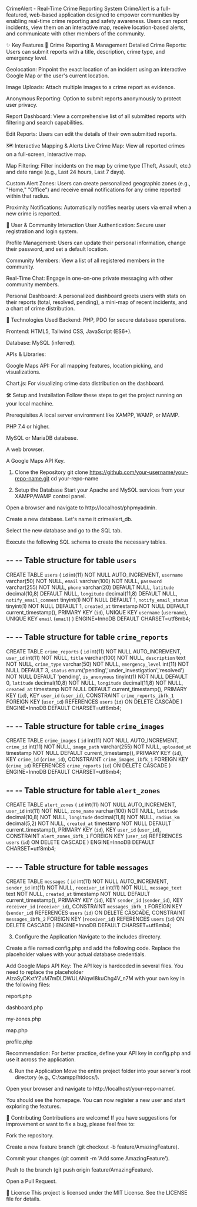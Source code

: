 CrimeAlert - Real-Time Crime Reporting System
CrimeAlert is a full-featured, web-based application designed to empower communities by enabling real-time crime reporting and safety awareness. Users can report incidents, view them on an interactive map, receive location-based alerts, and communicate with other members of the community.

✨ Key Features
👮 Crime Reporting & Management
Detailed Crime Reports: Users can submit reports with a title, description, crime type, and emergency level.

Geolocation: Pinpoint the exact location of an incident using an interactive Google Map or the user's current location.

Image Uploads: Attach multiple images to a crime report as evidence.

Anonymous Reporting: Option to submit reports anonymously to protect user privacy.

Report Dashboard: View a comprehensive list of all submitted reports with filtering and search capabilities.

Edit Reports: Users can edit the details of their own submitted reports.

🗺️ Interactive Mapping & Alerts
Live Crime Map: View all reported crimes on a full-screen, interactive map.

Map Filtering: Filter incidents on the map by crime type (Theft, Assault, etc.) and date range (e.g., Last 24 hours, Last 7 days).

Custom Alert Zones: Users can create personalized geographic zones (e.g., "Home," "Office") and receive email notifications for any crime reported within that radius.

Proximity Notifications: Automatically notifies nearby users via email when a new crime is reported.

👤 User & Community Interaction
User Authentication: Secure user registration and login system.

Profile Management: Users can update their personal information, change their password, and set a default location.

Community Members: View a list of all registered members in the community.

Real-Time Chat: Engage in one-on-one private messaging with other community members.

Personal Dashboard: A personalized dashboard greets users with stats on their reports (total, resolved, pending), a mini-map of recent incidents, and a chart of crime distribution.

🚀 Technologies Used
Backend: PHP, PDO for secure database operations.

Frontend: HTML5, Tailwind CSS, JavaScript (ES6+).

Database: MySQL (inferred).

APIs & Libraries:

Google Maps API: For all mapping features, location picking, and visualizations.

Chart.js: For visualizing crime data distribution on the dashboard.


🛠️ Setup and Installation
Follow these steps to get the project running on your local machine.

Prerequisites
A local server environment like XAMPP, WAMP, or MAMP.

PHP 7.4 or higher.

MySQL or MariaDB database.

A web browser.

A Google Maps API Key.

1. Clone the Repository
git clone https://github.com/your-username/your-repo-name.git
cd your-repo-name

2. Setup the Database
Start your Apache and MySQL services from your XAMPP/WAMP control panel.

Open a browser and navigate to http://localhost/phpmyadmin.

Create a new database. Let's name it crimealert_db.

Select the new database and go to the SQL tab.

Execute the following SQL schema to create the necessary tables.

--
-- Table structure for table `users`
--
CREATE TABLE `users` (
  `id` int(11) NOT NULL AUTO_INCREMENT,
  `username` varchar(50) NOT NULL,
  `email` varchar(100) NOT NULL,
  `password` varchar(255) NOT NULL,
  `phone` varchar(20) DEFAULT NULL,
  `latitude` decimal(10,8) DEFAULT NULL,
  `longitude` decimal(11,8) DEFAULT NULL,
  `notify_email_comment` tinyint(1) NOT NULL DEFAULT 1,
  `notify_email_status` tinyint(1) NOT NULL DEFAULT 1,
  `created_at` timestamp NOT NULL DEFAULT current_timestamp(),
  PRIMARY KEY (`id`),
  UNIQUE KEY `username` (`username`),
  UNIQUE KEY `email` (`email`)
) ENGINE=InnoDB DEFAULT CHARSET=utf8mb4;

--
-- Table structure for table `crime_reports`
--
CREATE TABLE `crime_reports` (
  `id` int(11) NOT NULL AUTO_INCREMENT,
  `user_id` int(11) NOT NULL,
  `title` varchar(100) NOT NULL,
  `description` text NOT NULL,
  `crime_type` varchar(50) NOT NULL,
  `emergency_level` int(11) NOT NULL DEFAULT 3,
  `status` enum('pending','under_investigation','resolved') NOT NULL DEFAULT 'pending',
  `is_anonymous` tinyint(1) NOT NULL DEFAULT 0,
  `latitude` decimal(10,8) NOT NULL,
  `longitude` decimal(11,8) NOT NULL,
  `created_at` timestamp NOT NULL DEFAULT current_timestamp(),
  PRIMARY KEY (`id`),
  KEY `user_id` (`user_id`),
  CONSTRAINT `crime_reports_ibfk_1` FOREIGN KEY (`user_id`) REFERENCES `users` (`id`) ON DELETE CASCADE
) ENGINE=InnoDB DEFAULT CHARSET=utf8mb4;

--
-- Table structure for table `crime_images`
--
CREATE TABLE `crime_images` (
  `id` int(11) NOT NULL AUTO_INCREMENT,
  `crime_id` int(11) NOT NULL,
  `image_path` varchar(255) NOT NULL,
  `uploaded_at` timestamp NOT NULL DEFAULT current_timestamp(),
  PRIMARY KEY (`id`),
  KEY `crime_id` (`crime_id`),
  CONSTRAINT `crime_images_ibfk_1` FOREIGN KEY (`crime_id`) REFERENCES `crime_reports` (`id`) ON DELETE CASCADE
) ENGINE=InnoDB DEFAULT CHARSET=utf8mb4;

--
-- Table structure for table `alert_zones`
--
CREATE TABLE `alert_zones` (
  `id` int(11) NOT NULL AUTO_INCREMENT,
  `user_id` int(11) NOT NULL,
  `zone_name` varchar(100) NOT NULL,
  `latitude` decimal(10,8) NOT NULL,
  `longitude` decimal(11,8) NOT NULL,
  `radius_km` decimal(5,2) NOT NULL,
  `created_at` timestamp NOT NULL DEFAULT current_timestamp(),
  PRIMARY KEY (`id`),
  KEY `user_id` (`user_id`),
  CONSTRAINT `alert_zones_ibfk_1` FOREIGN KEY (`user_id`) REFERENCES `users` (`id`) ON DELETE CASCADE
) ENGINE=InnoDB DEFAULT CHARSET=utf8mb4;

--
-- Table structure for table `messages`
--
CREATE TABLE `messages` (
  `id` int(11) NOT NULL AUTO_INCREMENT,
  `sender_id` int(11) NOT NULL,
  `receiver_id` int(11) NOT NULL,
  `message_text` text NOT NULL,
  `created_at` timestamp NOT NULL DEFAULT current_timestamp(),
  PRIMARY KEY (`id`),
  KEY `sender_id` (`sender_id`),
  KEY `receiver_id` (`receiver_id`),
  CONSTRAINT `messages_ibfk_1` FOREIGN KEY (`sender_id`) REFERENCES `users` (`id`) ON DELETE CASCADE,
  CONSTRAINT `messages_ibfk_2` FOREIGN KEY (`receiver_id`) REFERENCES `users` (`id`) ON DELETE CASCADE
) ENGINE=InnoDB DEFAULT CHARSET=utf8mb4;

3. Configure the Application
Navigate to the includes directory.

Create a file named config.php and add the following code. Replace the placeholder values with your actual database credentials.

<?php
// --- Database Configuration ---
define('DB_HOST', 'localhost');
define('DB_USER', 'root');
define('DB_PASS', ''); // Your database password, often empty in XAMPP
define('DB_NAME', 'crimealert_db');

// --- Site Configuration ---
define('SITE_URL', 'http://localhost/your-repo-name'); // Base URL of your site
define('SESSION_NAME', 'crimealert_session');

// --- Error Reporting ---
error_reporting(E_ALL);
ini_set('display_errors', 1); // Set to 0 in production

// --- Start Session ---
session_name(SESSION_NAME);
session_start();
?>

Add Google Maps API Key: The API key is hardcoded in several files. You need to replace the placeholder AIzaSyDKxtYZuM7mDLDWULANqwI8kuChg4V_n7M with your own key in the following files:

report.php

dashboard.php

my-zones.php

map.php

profile.php

Recommendation: For better practice, define your API key in config.php and use it across the application.

4. Run the Application
Move the entire project folder into your server's root directory (e.g., C:/xampp/htdocs/).

Open your browser and navigate to http://localhost/your-repo-name/.

You should see the homepage. You can now register a new user and start exploring the features.

🤝 Contributing
Contributions are welcome! If you have suggestions for improvement or want to fix a bug, please feel free to:

Fork the repository.

Create a new feature branch (git checkout -b feature/AmazingFeature).

Commit your changes (git commit -m 'Add some AmazingFeature').

Push to the branch (git push origin feature/AmazingFeature).

Open a Pull Request.

📜 License
This project is licensed under the MIT License. See the LICENSE file for details.

